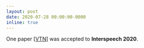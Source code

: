 ```yaml
---
layout: post
date: 2020-07-28 00:00:00-0000
inline: true
---
```


One paper [[VTN](https://unilight.github.io/Publication-Demos/publications/transformer-vc)] was accepted to **Interspeech 2020**.
